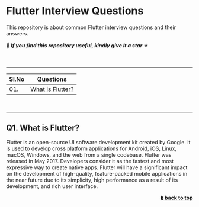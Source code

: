 # Flutter Interview Questions

This repository is about common Flutter interview questions and their answers.

***🚀 If you find this repository useful, kindly give it a star ⭐***

<br />
<hr />

| Sl.No|  Questions       |
|------|------------------|
| 01. |[What is Flutter?](#q-what-is-flutter)|

<br />
<hr />

## Q1. **What is Flutter?**

Flutter is an open-source UI software development kit created by Google. It is used to develop cross platform applications for Android, iOS, Linux, macOS, Windows, and the web from a single codebase. Flutter was released in May 2017. Developers consider it as the fastest and most expressive way to create native apps. Flutter will have a significant impact on the development of high-quality, feature-packed mobile applications in the near future due to its simplicity, high performance as a result of its development, and rich user interface.

<div align="right">
    <b><a href="#">⮬ back to top</a></b>
</div>

